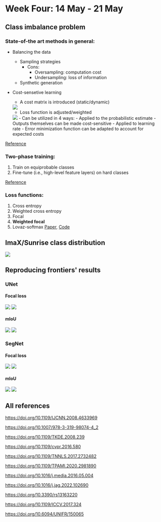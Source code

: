 <h1>Week Four: 14 May - 21 May</h1>

## Class imbalance problem
### State-of-the art methods in general:
-   Balancing the data
    -   Sampling strategies
        -   Cons:
            - Oversampling: computation cost
            - Undersampling: loss of information
    -   Synthetic generation
-   Cost-sensetive learning
    -   A cost matrix is introduced (static/dynamic)

    <img src="resources/week_4/cost_matrix.gif">
    
    -   Loss function is adjusted/weighted
    
    <img src="https://ars.els-cdn.com/content/image/1-s2.0-S0303243422000162-gr1.jpg">
    -   Can be utilized in 4 ways:
        - Applied to the probabilistic estimate
        - Outputs themselves can be made cost-sensitive
        - Applied to learning rate
        - Error minimization function can be adapted to account for expected costs

<a href="https://doi.org/10.1109/TKDE.2008.239" target="_blank">Reference</a>

### Two-phase training:
1. Train on equiprobable classes
2. Fine-tune (i.e., high-level feature layers) on hard classes

<a href="https://doi.org/10.1016/j.media.2016.05.004" target="_blank">Reference</a>

### Loss functions:

1.  Cross entropy
2.  Weighted cross entropy
3.  Focal
4.  **Weighted focal**
5. Lovaz-softmax <a href="https://openaccess.thecvf.com/content_cvpr_2018/papers/Berman_The_LovaSz-Softmax_Loss_CVPR_2018_paper.pdf" target="_blank">Paper</a>, <a href="https://github.com/bermanmaxim/LovaszSoftmax" target="_blank">Code</a>

## ImaX/Sunrise class distribution
<img src="resources/week_4/imax_sunrise_class_dist.svg">

## Reproducing frontiers' results
### UNet
#### Focal loss
<img src="resources/week_4/unet_fl_best_val_1.svg">
<img src="resources/week_4/unet_focal.svg">

#### mIoU
<img src="resources/week_4/unet_iou_best_val_1.svg">
<img src="resources/week_4/unet_iou.svg">

### SegNet
#### Focal loss
<img src="resources/week_4/seg_fl_best_val_1.svg">
<img src="resources/week_4/seg_focal.svg">

#### mIoU
<img src="resources/week_4/seg_iou_best_val_1.svg">
<img src="resources/week_4/seg_iou.svg">

## All references

https://doi.org/10.1109/IJCNN.2008.4633969

https://doi.org/10.1007/978-3-319-98074-4_2

https://doi.org/10.1109/TKDE.2008.239

https://doi.org/10.1109/cvpr.2016.580

https://doi.org/10.1109/TNNLS.2017.2732482

https://doi.org/10.1109/TPAMI.2020.2981890

https://doi.org/10.1016/j.media.2016.05.004

https://doi.org/10.1016/j.jag.2022.102690

https://doi.org/10.3390/rs13163220

https://doi.org/10.1109/ICCV.2017.324

https://doi.org/10.6094/UNIFR/150065